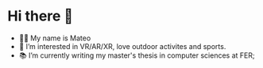 # Hi there 👋

<!--
**MPaladin16/MPaladin16** is a ✨ _special_ ✨ repository because its `README.md` (this file) appears on your GitHub profile.

Here are some ideas to get you started:

- 🔭 I’m currently working on ...
- 🌱 I’m currently learning ...
- 👯 I’m looking to collaborate on ...
- 🤔 I’m looking for help with ...
- 💬 Ask me about ...
- 📫 How to reach me: ...
- 😄 Pronouns: ...
- ⚡ Fun fact: ...
-->

- 🙋‍♂️ My name is Mateo
- 🧠 I’m interested in VR/AR/XR, love outdoor activites and sports.
- 📚 I’m currently writing my master's thesis in computer sciences at FER;


